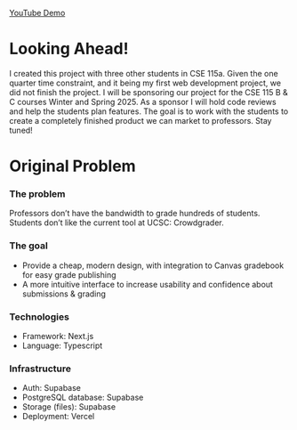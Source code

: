 [YouTube Demo](https://youtu.be/VBcMq8lCN_w)

# Looking Ahead!
I created this project with three other students in CSE 115a. Given the one quarter time constraint, and it being my first web development project, we did not finish the project. I will be sponsoring our project for the CSE 115 B & C courses Winter and Spring 2025. As a sponsor I will hold code reviews and help the students plan features. The goal is to work with the students to create a completely finished product we can market to professors. Stay tuned!

# Original Problem

### The problem
Professors don’t have the bandwidth to grade hundreds of students. Students don’t like the current tool at UCSC: Crowdgrader.

### The goal
* Provide a cheap, modern design, with integration to Canvas gradebook for easy grade publishing
* A more intuitive interface to increase usability and confidence about submissions & grading

### Technologies
* Framework: Next.js
* Language: Typescript

### Infrastructure
* Auth: Supabase
* PostgreSQL database: Supabase
* Storage (files): Supabase
* Deployment: Vercel